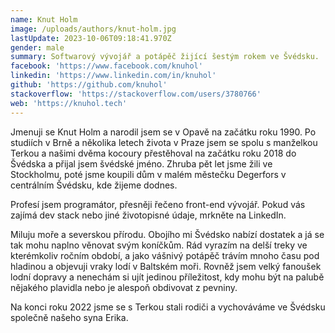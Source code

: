 ```yaml
---
name: Knut Holm
image: /uploads/authors/knut-holm.jpg
lastUpdate: 2023-10-06T09:18:41.970Z
gender: male
summary: Softwarový vývojář a potápěč žijící šestým rokem ve Švédsku.
facebook: 'https://www.facebook.com/knuhol'
linkedin: 'https://www.linkedin.com/in/knuhol'
github: 'https://github.com/knuhol'
stackoverflow: 'https://stackoverflow.com/users/3780766'
web: 'https://knuhol.tech'
---
```


Jmenuji se Knut Holm a narodil jsem se v Opavě na začátku roku 1990. Po studiích v Brně a několika letech života v Praze jsem se spolu s manželkou Terkou a našimi dvěma kocoury přestěhoval na začátku roku 2018 do Švédska a přijal jsem švédské jméno. Zhruba pět let jsme žili ve Stockholmu, poté jsme koupili dům v malém městečku Degerfors v centrálním Švédsku, kde žijeme dodnes.

Profesí jsem programátor, přesněji řečeno front-end vývojář. Pokud vás zajímá dev stack nebo jiné životopisné údaje, mrkněte na LinkedIn.

Miluju moře a severskou přírodu. Obojího mi Švédsko nabízí dostatek a já se tak mohu naplno věnovat svým koníčkům. Rád vyrazím na delší treky ve kterémkoliv ročním období, a jako vášnivý potápěč trávím mnoho času pod hladinou a objevuji vraky lodí v Baltském moři. Rovněž jsem velký fanoušek lodní dopravy a nenechám si ujít jedinou příležitost, kdy mohu být na palubě nějakého plavidla nebo je alespoň obdivovat z pevniny.

Na konci roku 2022 jsme se s Terkou stali rodiči a vychováváme ve Švédsku společně našeho syna Erika.
